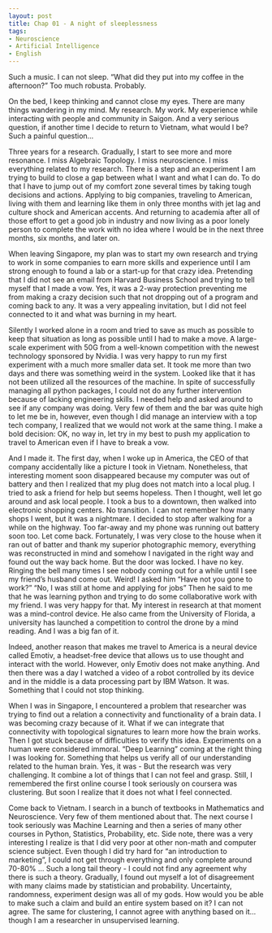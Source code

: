 ```yaml
---
layout: post
title: Chap 01 - A night of sleeplessness
tags:
- Neuroscience
- Artificial Intelligence
- English
---
```


Such a music. I can not sleep. “What did they put into my coffee in the afternoon?” Too much robusta. Probably.

On the bed, I keep thinking and cannot close my eyes. There are many things wandering in my mind. My research. My work. My experience while interacting with people and community in Saigon. And a very serious question, if another time I decide to return to Vietnam, what would I be? Such a painful question…

Three years for a research. Gradually, I start to see more and more resonance. I miss Algebraic Topology. I miss neuroscience. I miss everything related to my research. There is a step and an experiment I am trying to build to close a gap between what I want and what I can do. To do that I have to jump out of my comfort zone several times by taking tough decisions and actions. Applying to big companies, traveling to American, living with them and learning like them in only three months with jet lag and culture shock and American accents. And returning to academia after all of those effort to get a good job in industry and now living as a poor lonely person to complete the work with no idea where I would be in the next three months, six months, and later on.

When leaving Singapore, my plan was to start my own research and trying to work in some companies to earn more skills and experience until I am strong enough to found a lab or a start-up for that crazy idea. Pretending that I did not see an email from Harvard Business School and trying to tell myself that I made a vow. Yes, it was a 2-way protection preventing me from making a crazy decision such that not dropping out of a program and coming back to any. It was a very appealing invitation, but I did not feel connected to it and what was burning in my heart. 

Silently I worked alone in a room and tried to save as much as possible to keep that situation as long as possible until I had to make a move. A large-scale experiment with 50G from a well-known competition with the newest technology sponsored by Nvidia. I was very happy to run my first experiment with a much more smaller data set. It took me more than two days and there was something weird in the system. Looked like that it has not been utilized all the resources of the machine. In spite of successfully managing all python packages, I could not do any further intervention because of lacking engineering skills. I needed help and asked around to see if any company was doing. Very few of them and the bar was quite high to let me be in, however, even though I did manage an interview with a top tech company, I realized that we would not work at the same thing. I make a bold decision: OK, no way in, let try in my best to push my application to travel to American even if I have to break a vow.

And I made it. The first day, when I woke up in America, the CEO of that company accidentally like a picture I took in Vietnam. Nonetheless, that interesting moment soon disappeared because my computer was out of battery and then I realized that my plug does not match into a local plug. I tried to ask a friend for help but seems hopeless. Then I thought, well let go around and ask local people. I took a bus to a downtown, then walked into electronic shopping centers. No transition. I can not remember how many shops I went, but it was a nightmare. I decided to stop after walking for a while on the highway. Too far-away and my phone was running out battery soon too. Let come back. Fortunately, I was very close to the house when it ran out of batter and thank my superior photographic memory, everything was reconstructed in mind and somehow I navigated in the right way and found out the way back home. But the door was locked. I have no key. Ringing the bell many times I see nobody coming out for a while until I see my friend’s husband come out. Weird! I asked him “Have not you gone to work?” “No, I was still at home and applying for jobs” Then he said to me that he was learning python and trying to do some collaborative work with my friend. I was very happy for that. My interest in research at that moment was a mind-control device. He also came from the University of Florida, a university has launched a competition to control the drone by a mind reading. And I was a big fan of it.

Indeed, another reason that makes me travel to America is a neural device called Emotiv, a headset-free device that allows us to use thought and interact with the world. However, only Emotiv does not make anything. And then there was a day I watched a video of a robot controlled by its device and in the middle is a data processing part by IBM Watson. It was. Something that I could not stop thinking.

When I was in Singapore, I encountered a problem that researcher was trying to find out a relation a connectivity and functionality of a brain data. I was becoming crazy because of it. What if we can integrate that connectivity with topological signatures to learn more how the brain works. Then I got stuck because of difficulties to verify this idea. Experiments on a human were considered immoral. “Deep Learning” coming at the right thing I was looking for. Something that helps us verify all of our understanding related to the human brain. Yes, it was - But the research was very challenging. It combine a lot of things that I can not feel and grasp. Still, I remembered the first online course I took seriously on coursera was clustering. But soon I realize that it does not what I feel connected. 

Come back to Vietnam. I search in a bunch of textbooks in Mathematics and Neuroscience. Very few of them mentioned about that. The next course I took seriously was Machine Learning and then a series of many other courses in Python, Statistics, Probability, etc. Side note, there was a very interesting I realize is that I did very poor at other non-math and computer science subject. Even though I did try hard for “an introduction to marketing”, I could not get through everything and only complete around 70-80% … Such a long tail theory - I could not find any agreement why there is such a theory. Gradually, I found out myself a lot of disagreement with many claims made by statistician and probability. Uncertainty, randomness, experiment design was all of my gods. How would you be able to make such a claim and build an entire system based on it? I can not agree. The same for clustering, I cannot agree with anything based on it… though I am a researcher in unsupervised learning. 










